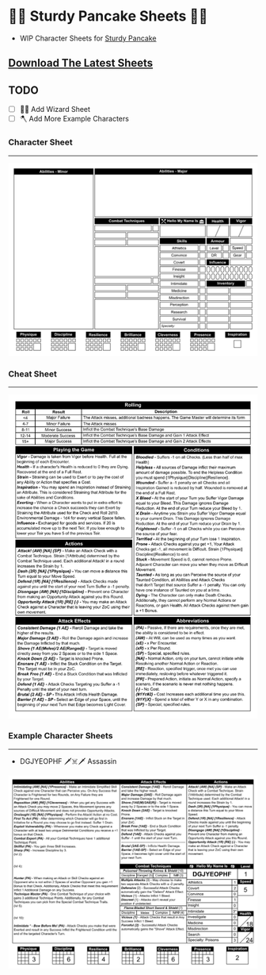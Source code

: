 # 🍴🥞 Sturdy Pancake Sheets 🥞🍴

- WIP Character Sheets for [Sturdy Pancake](https://github.com/iclasen/sturdy-pancake)

## [Download The Latest Sheets](https://github.com/zeroskull/sturdy-pancake-sheets/releases/latest)

## TODO

- [ ] 🧙‍♂️ Add Wizard Sheet
- [ ] 🪓 Add More Example Characters

### Character Sheet

---

![Character Sheet](resources/character-sheet.png)

### Cheat Sheet

---

![Cheat Sheet](resources/cheat-sheet.png)

### Example Character Sheets

---

- DGJYEOPHF 🗡️☠️🗡️ Assassin

![DGJYEOPHF](resources/example-character-sheet.png)
